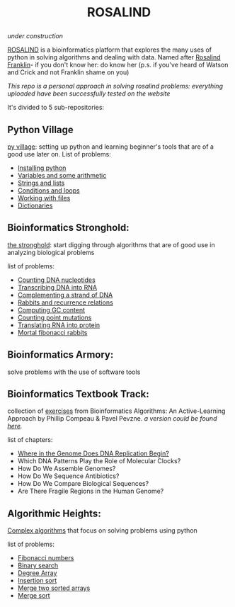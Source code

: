 # <p align="center"> ROSALIND

*under construction*

[ROSALIND](https://rosalind.info/about/) is a bioinformatics platform that explores the many uses of python in solving algorithms and dealing with data. Named after [Rosalind Franklin](https://en.wikipedia.org/wiki/Rosalind_Franklin)- if you don't know her: do know her (p.s. if you've heard of Watson and Crick and not Franklin shame on you)

*This repo is a personal approach in solving rosalind problems: everything uploaded have been successfully tested on the website*

It's divided to 5 sub-repositories:


## Python Village

[py village](./Python%20Village): setting up python and learning beginner's tools that are of a good use later on.
List of problems:
- [Installing python](Python%20Village/readme.md#INI1)
- [Variables and some arithmetic](Python%20Village/readme.md#INI2)
- [Strings and lists](Python%20Village/readme.md#INI3)
- [Conditions and loops](Python%20Village/readme.md#INI4)
- [Working with files](Python%20Village/readme.md#INI5)
- [Dictionaries](Python%20Village/readme.md#INI6)


## Bioinformatics Stronghold:

[the stronghold](./Bioinformatics%20Stronghold): start digging through algorithms that are of good use in analyzing biological problems
  
list of problems:
* [Counting DNA nucleotides](./Bioinformatics%20Stronghold/DNA.py)
* [Transcribing DNA into RNA](./Bioinformatics%20Stronghold/RNA.py)
* [Complementing a strand of DNA](./Bioinformatics%20Stronghold/REVC.py)
* [Rabbits and recurrence relations](./Bioinformatics%20Stronghold/FIB.py)
* [Computing GC content](./Bioinformatics%20Stronghold/GC.py)
* [Counting point mutations](./Bioinformatics%20Stronghold/HAMM.py)
* [Translating RNA into protein](./Bioinformatics%20Stronghold/PROT.py)
* [Mortal fibonacci rabbits](./Bioinformatics%20Stronghold/FIBD.py)

## Bioinformatics Armory: 

solve problems with the use of software tools


## Bioinformatics Textbook Track:

collection of [exercises](./Bioinformatics%20Textbook%20Track) from Bioinformatics Algorithms: An Active-Learning Approach by Phillip Compeau & Pavel Pevzne.
*a version could be found [here](https://stepic.org).*

list of chapters:
- [Where in the Genome Does DNA Replication Begin?](./Bioinformatics%20Textbook%20Track/#Chapter%201:%20Where%20in%20The%20DNA%20Does%20Replication%20Starts)
- Which DNA Patterns Play the Role of Molecular Clocks?
- How Do We Assemble Genomes?
- How Do We Sequence Antibiotics?
-  How Do We Compare Biological Sequences?
- Are There Fragile Regions in the Human Genome?

## Algorithmic Heights: 

[Complex algorithms](./Algorithmic%20Heights) that focus on solving problems using python

list of problems:
* [Fibonacci numbers](./Algorithmic%20Heights/FIBO.py)
* [Binary search](./Algorithmic%20Heights/BINS.py)
* [Degree Array](./Algorithmic%20Heights/DEG.py)
* [Insertion sort](./Algorithmic%20Heights/INS.py)
* [Merge two sorted arrays](./Algorithmic%20Heights/MER.py)
* [Merge sort](./Algorithmic%20Heights/MS.py)
